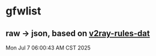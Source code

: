 # gfwlist
## raw -> json, based on [v2ray-rules-dat](https://github.com/Loyalsoldier/v2ray-rules-dat)
Mon Jul  7 06:00:43 AM CST 2025

